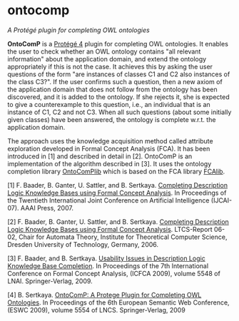 # ontocomp

*A Protégé plugin for completing OWL ontologies*

**OntoComP** is a [Protégé 4](http://protege.stanford.edu/) plugin for completing OWL ontologies. It enables the user to check whether an OWL ontology contains "all relevant information" about the application domain, and extend the ontology appropriately if this is not the case. It achieves this by asking the user questions of the form "are instances of classes C1 and C2 also instances of the class C3?". If the user confirms such a question, then a new axiom of the application domain that does not follow from the ontology has been discovered, and it is added to the ontology. If she rejects it, she is expected to give a counterexample to this question, i.e., an individual that is an instance of C1, C2 and not C3. When all such questions (about some initially given classes) have been answered, the ontology is complete w.r.t. the application domain.

The approach uses the knowledge acquisition method called attribute exploration developed in Formal Concept Analysis (FCA). It has been introduced in [1] and described in detail in [2]. OntoComP is an implementation of the algorithm described in [3]. It uses the ontology completion library [OntoComPlib](http://github.com/julianmendez/ontocomplib/) which is based on the FCA library [FCAlib](http://github.com/julianmendez/fcalib/).

[1] F. Baader, B. Ganter, U. Sattler, and B. Sertkaya. [Completing Description Logic Knowledge Bases using Formal Concept Analysis](http://lat.inf.tu-dresden.de/research/papers/2007/BGSS-IJCAI07.pdf). In Proceedings of the Twentieth International Joint Conference on Artificial Intelligence (IJCAI-07). AAAI Press, 2007.

[2] F. Baader, B. Ganter, U. Sattler, and B. Sertkaya. [Completing Description Logic Knowledge Bases using Formal Concept Analysis](http://lat.inf.tu-dresden.de/research/reports/2006/BGSS-LTCS-06-02.pdf). LTCS-Report 06-02, Chair for Automata Theory, Institute for Theoretical Computer Science, Dresden University of Technology, Germany, 2006.

[3] F. Baader, and B. Sertkaya. [Usability Issues in Description Logic Knowledge Base Completion](http://lat.inf.tu-dresden.de/research/papers/2009/BaSe09.pdf). In Proceedings of the 7th International Conference on Formal Concept Analysis, (ICFCA 2009), volume 5548 of LNAI. Springer-Verlag, 2009.

[4] B. Sertkaya. [OntoComP: A Protege Plugin for Completing OWL Ontologies](http://lat.inf.tu-dresden.de/research/papers/2009/Sert09b.pdf). In Proceedings of the 6th European Semantic Web Conference, (ESWC 2009), volume 5554 of LNCS. Springer-Verlag, 2009



